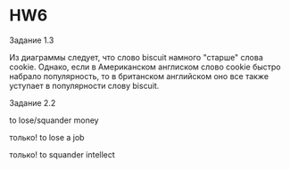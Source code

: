 # HW6

Задание 1.3

Из диаграммы следует, что слово biscuit намного "старше" слова cookie. Однако, если в Американском англиском слово cookie быстро набрало популярность, то в британском английском оно все также уступает в популярности слову biscuit.

Задание 2.2

to lose/squander money 

только! to lose a job

только! to squander intellect
